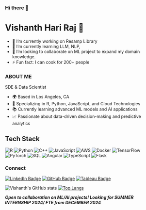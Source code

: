 ### Hi there 👋

# Vishanth Hari Raj 👋


- 🔭 I’m currently working on Resamp Library
- 🌱 I’m currently learning LLM, NLP, 
- 👯 I’m looking to collaborate on ML project to expand my domain knowledge. 
- ⚡ Fun fact: I can cook for 200+ people


### ABOUT ME
SDE & Data Scientist 

- 🌍 Based in Los Angeles, CA
- 🔧 Specializing in R, Python, JavaScript, and Cloud Technologies
- 📚 Currently learning advanced ML models and AI applications
- 📈 Passionate about data-driven decision-making and predictive analytics

## Tech Stack

![R](https://img.shields.io/badge/R-276DC3?style=for-the-badge&logo=r&logoColor=white)
![Python](https://img.shields.io/badge/Python-3776AB?style=for-the-badge&logo=python&logoColor=white)
![C++](https://img.shields.io/badge/C++-00599C?style=for-the-badge&logo=cplusplus&logoColor=white)
![JavaScript](https://img.shields.io/badge/JavaScript-F7DF1E?style=for-the-badge&logo=javascript&logoColor=black)
![AWS](https://img.shields.io/badge/AWS-232F3E?style=for-the-badge&logo=amazonaws&logoColor=white)
![Docker](https://img.shields.io/badge/Docker-2496ED?style=for-the-badge&logo=docker&logoColor=white)
![TensorFlow](https://img.shields.io/badge/TensorFlow-FF6F00?style=for-the-badge&logo=tensorflow&logoColor=white)
![PyTorch](https://img.shields.io/badge/PyTorch-EE4C2C?style=for-the-badge&logo=pytorch&logoColor=white)
![SQL](https://img.shields.io/badge/SQL-4479A1?style=for-the-badge&logo=postgresql&logoColor=white)
![Angular](https://img.shields.io/badge/Angular-DD0031?style=for-the-badge&logo=angular&logoColor=white)
![TypeScript](https://img.shields.io/badge/TypeScript-3178C6?style=for-the-badge&logo=typescript&logoColor=white)
![Flask](https://img.shields.io/badge/Flask-000000?style=for-the-badge&logo=flask&logoColor=white)


### Connect

[![LinkedIn Badge](https://img.shields.io/badge/-LinkedIn-blue?style=flat&logo=Linkedin&logoColor=white)](Your_LinkedIn_URL)
[![GitHub Badge](https://img.shields.io/badge/-GitHub-181717?style=flat&logo=github)](https://github.com/vishanth10)
[![Tableau Badge](https://img.shields.io/badge/-Tableau-E97627?style=flat&logo=Tableau&logoColor=white)](Your_Tableau_Profile_URL)

![Vishanth's GitHub stats](https://github-readme-stats.vercel.app/api?username=vishanth10&show_icons=true)
[![Top Langs](https://github-readme-stats.vercel.app/api/top-langs/?username=vishanth10)](https://github.com/anuraghazra/github-readme-stats)

 _**Open to collaboration on ML/AI projects! Looking for SUMMER INTERNSHIP 2024/ FTE from DECEMBER 2024**_


